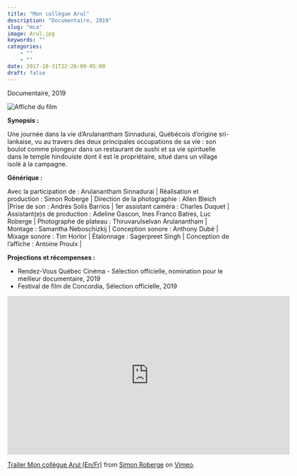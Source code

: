 ```yaml
---
title: "Mon collègue Arul"
description: "Documentaire, 2019"
slug: "mca"
image: Arul.jpg
keywords: ""
categories: 
    - ""
    - ""
date: 2017-10-31T22:26:09-05:00
draft: false
---
```

Documentaire, 2019

![Affiche du film](/img/MONCOLLEGUEARUL_Poster_24x36-RGB_REV-LOW.jpg)

**Synopsis :**

Une journée dans la vie d’Arulanantham Sinnadurai, Québécois d’origine sri-lankaise, vu au travers des deux principales occupations de sa vie : son boulot comme plongeur dans un restaurant de sushi et sa vie spirituelle dans le temple hindouiste dont il est le propriétaire, situé dans un village isolé à la campagne.

**Générique :**

Avec la participation de : Arulanantham Sinnadurai | Réalisation et production : Simon Roberge | Direction de la photographie : Allen Bleich |Prise de son : Andrés Solis Barrios | 1er assistant caméra : Charles Duquet | Assistant(e)s de production : Adeline Gascon, Ines Franco Batres, Luc Roberge | Photographe de plateau : Thiruvarulselvan Arulanantham | Montage : Samantha Neboschizkij | Conception sonore : Anthony Dubé | Mixage sonore : Tim Horlor | Étalonnage : Sagerpreet Singh | Conception de l’affiche : Antoine Proulx |

**Projections et récompenses :**

- Rendez-Vous Québec Cinéma - Sélection officielle, nomination pour le meilleur documentaire, 2019
- Festival de film de Concordia, Sélection officielle, 2019

<iframe src="https://player.vimeo.com/video/420027747" width="640" height="360" frameborder="0" allow="autoplay; fullscreen" allowfullscreen></iframe>
<p><a href="https://vimeo.com/420027747">Trailer Mon coll&egrave;gue Arul (En/Fr)</a> from <a href="https://vimeo.com/user84907166">Simon Roberge</a> on <a href="https://vimeo.com">Vimeo</a>.</p>
